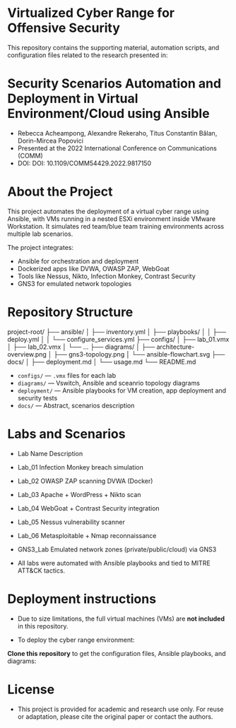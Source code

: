 # Virtualized Cyber Range for Offensive Security

This repository contains the supporting material, automation scripts, and configuration files related to the research presented in:

# Security Scenarios Automation and Deployment in Virtual Environment/Cloud using Ansible
- Rebecca Acheampong, Alexandre Rekeraho, Titus Constantin Bălan, Dorin-Mircea Popovici
- Presented at the 2022 International Conference on Communications (COMM)
- DOI: DOI: 10.1109/COMM54429.2022.9817150

# About the Project
This project automates the deployment of a virtual cyber range using Ansible, with VMs running in a nested ESXi environment inside VMware Workstation. 
It simulates red team/blue team training environments across multiple lab scenarios.

The project integrates:
- Ansible for orchestration and deployment
- Dockerized apps like DVWA, OWASP ZAP, WebGoat
- Tools like Nessus, Nikto, Infection Monkey, Contrast Security
- GNS3 for emulated network topologies

# Repository Structure

project-root/
├── ansible/
│ ├── inventory.yml
│ ├── playbooks/
│ │ ├── deploy.yml
│ │ └── configure_services.yml
├── configs/
│ ├── lab_01.vmx
│ ├── lab_02.vmx
│ └── ...
├── diagrams/
│ ├── architecture-overview.png
│ ├── gns3-topology.png
│ └── ansible-flowchart.svg
├── docs/
│ ├── deployment.md
│ └── usage.md
└── README.md

- `configs/` — `.vmx` files for each lab
- `diagrams/` — Vswitch, Ansible and sceanrio topology diagrams
- `deployment/` — Ansible playbooks for VM creation, app deployment and security tests
- `docs/` — Abstract, scenarios description

# Labs and Scenarios
- Lab Name 				Description

+ Lab_01				Infection Monkey breach simulation

+ Lab_02				OWASP ZAP scanning DVWA (Docker)

+ Lab_03				Apache + WordPress + Nikto scan

+ Lab_04				WebGoat + Contrast Security integration

+ Lab_05				Nessus vulnerability scanner

+ Lab_06				Metasploitable + Nmap reconnaissance

+ GNS3_Lab				Emulated network zones (private/public/cloud) via GNS3

- All labs were automated with Ansible playbooks and tied to MITRE ATT&CK tactics.



# Deployment instructions
- Due to size limitations, the full virtual machines (VMs) are **not included** in this repository.

- To deploy the cyber range environment:

 **Clone this repository** to get the configuration files, Ansible playbooks, and diagrams:



# License
- This project is provided for academic and research use only. For reuse or adaptation, please cite the original paper or contact the authors.
